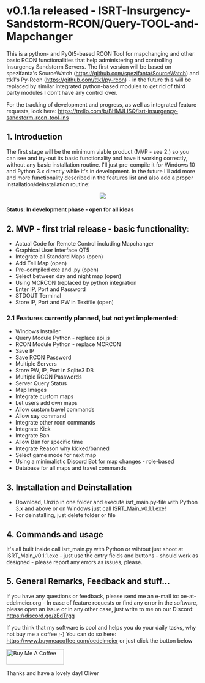 # v0.1.1a released - ISRT-Insurgency-Sandstorm-RCON/Query-TOOL-and-Mapchanger
This is a python- and PyQt5-based RCON Tool for mapchanging and other basic RCON functionalities that help administering and controlling Insurgency Sandstorm Servers. The first version will be based on spezifanta's SourceWatch (https://github.com/spezifanta/SourceWatch) and ttk1's Py-Rcon (https://github.com/ttk1/py-rcon) - in the future this will be replaced by similar integrated python-based modules to get rid of third party modules I don't have any control over.

For the tracking of development and progress, as well as integrated feature requests, look here: https://trello.com/b/BHMJLISQ/isrt-insurgency-sandstorm-rcon-tool-ins

## 1. Introduction
The first stage will be the minimum viable product (MVP - see 2.) so you can see and try-out its basic functionality and have it working correctly, without any basic installation routine. I'll just pre-compile it for Windows 10 and Python 3.x directly while it's in development. In the future I'll add more and more functionality described in the features list and also add a proper installation/deinstallation routine:

<center><img src="http://gs.tct-gaming.com/isrt.jpg"></center>

#### Status: In development phase - open for all ideas

## 2. MVP - first trial release - basic functionality:
- Actual Code for Remote Control including Mapchanger
- Graphical User Interface QT5
- Integrate all Standard Maps (open)
- Add Tell Map (open)
- Pre-compiled exe and .py (open)
- Select between day and night map (open)
- Using MCRCON (replaced by python integration
- Enter IP, Port and Password
- STDOUT Terminal
- Store IP, Port and PW in Textfile (open)

### 2.1 Features currently planned, but not yet implemented:
- Windows Installer
- Query Module Python - replace api.js
- RCON Module Python - replace MCRCON
- Save IP
- Save RCON Password
- Multiple Servers
- Store PW, IP, Port in Sqlite3 DB
- Multiple RCON Passwords
- Server Query Status
- Map Images
- Integrate custom maps
- Let users add own maps
- Allow custom travel commands
- Allow say command
- Integrate other rcon commands
- Integrate Kick
- Integrate Ban
- Allow Ban for specific time
- Integrate Reason why kicked/banned
- Select game mode for next map
- Using a minimalistic Discord Bot for map changes - role-based
- Database for all maps and travel commands

## 3. Installation and Deinstallation
- Download, Unzip in one folder and execute isrt_main.py-file with Python 3.x and above or on Windows just call ISRT_Main_v0.1.1.exe!
- For deinstalling, just delete folder or file

## 4. Commands and usage
It's all built inside call isrt_main.py with Python or wihtout just shoot at ISRT_Main_v0.1.1.exe - just use the entry fields and buttons - should work as designed - please report any errors as issues, please.

## 5. General Remarks, Feedback and stuff...
If you have any questions or feedback, please send me an e-mail to: oe-at-edelmeier.org - In case of feature requests or find any error in the software, please open an issue or in any other case, just write to me on our Discord: https://discord.gg/zEdTrgg

If you think that my software is cool and helps you do your daily tasks, why not buy me a coffee ;-) You can do so here: https://www.buymeacoffee.com/oedelmeier or just click the button below

<a href="https://www.buymeacoffee.com/oedelmeier" target="_blank"><img src="https://cdn.buymeacoffee.com/buttons/v2/default-yellow.png" alt="Buy Me A Coffee" style="height: 40px !important;width: 150px !important;"></a>

Thanks and have a lovely day!
Oliver

